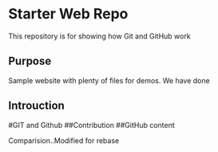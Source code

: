 # Starter Web Repo

This repository is for showing how Git and GitHub work

## Purpose

Sample website with plenty of files for demos. We have done
## Introuction

#GIT and Github
##Contribution
##GitHub content

Comparision..Modified for rebase